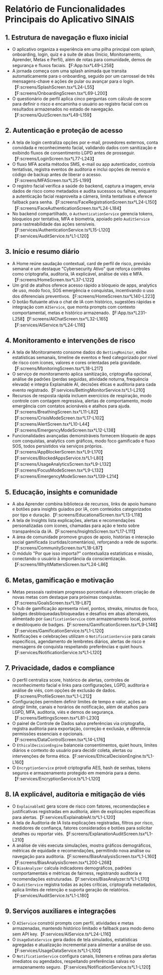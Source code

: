 # Relatório de Funcionalidades Principais do Aplicativo SINAIS

## 1. Estrutura de navegação e fluxo inicial
- O aplicativo organiza a experiência em uma pilha principal com splash, onboarding, login, quiz e a suíte de abas (Início, Monitoramento, Aprender, Metas e Perfil), além de rotas para comunidade, demos de segurança e fluxos faciais.【F:App.tsx†L49-L258】
- A jornada começa com uma splash animada que transita automaticamente para o onboarding, seguido por um carrossel de três mensagens-chave e ações de pular ou avançar para o login.【F:screens/SplashScreen.tsx†L24-L55】【F:screens/OnboardingScreen.tsx†L69-L200】
- O questionário de perfil aplica cinco perguntas com cálculo de score para definir o risco e encaminha o usuário ao registro facial com os resultados armazenados no estado de navegação.【F:screens/QuizScreen.tsx†L49-L159】

## 2. Autenticação e proteção de acesso
- A tela de login centraliza opções por e-mail, provedores externos, conta convidada e reconhecimento facial, validando dados com sanitização e exibindo fluxos de consentimento LGPD antes de prosseguir.【F:screens/LoginScreen.tsx†L77-L243】
- O fluxo MFA aceita métodos SMS, e-mail ou app autenticador, controla tentativas, registra eventos de auditoria e inclui opções de reenvio e código de backup antes de liberar o acesso.【F:screens/MFAScreen.tsx†L25-L199】
- O registro facial verifica a saúde do backend, captura a imagem, envia dados de risco como metadados e audita sucessos ou falhas, enquanto a autenticação facial reaproveita a câmera, limita tentativas e oferece fallback para senha.【F:screens/FaceRegistrationScreen.tsx†L24-L150】【F:screens/FaceAuthenticationScreen.tsx†L24-L184】
- No backend compartilhado, o `AuthenticationService` gerencia tokens, bloqueios por tentativa, MFA e biometria, apoiado pelo `AuditService` para rastreabilidade das ações sensíveis.【F:services/AuthenticationService.ts†L15-L120】【F:services/AuditService.ts†L1-L120】

## 3. Início e resumo diário
- A Home reúne saudação contextual, card de perfil de risco, previsão semanal e um destaque "Cybersecurity Ativo" que reforça controles como criptografia, auditoria, IA explicável, análise de viés e MFA.【F:screens/HomeScreen.tsx†L37-L122】
- Um grid de atalhos oferece acesso rápido a bloqueio de apps, analytics de uso, modo foco, SOS emergência e conquistas, incentivando o uso dos diferenciais preventivos.【F:screens/HomeScreen.tsx†L140-L223】
- O botão flutuante ativa o chat de IA com histórico, sugestões rápidas e integração com `AIService`, que monta prompts com contexto comportamental, metas e histórico armazenado.【F:App.tsx†L231-L258】【F:screens/AIChatScreen.tsx†L32-L165】【F:services/AIService.ts†L24-L116】

## 4. Monitoramento e intervenções de risco
- A tela de Monitoramento consome dados do `BettingMonitor`, exibe estatísticas semanais, timeline de eventos e feed categorizado por nível de risco com ícones, valores e cores orientadas pela gravidade.【F:screens/MonitoringScreen.tsx†L18-L217】
- O serviço de monitoramento aplica sanitização, criptografia opcional, análise de padrões (perdas seguidas, atividade noturna, frequência elevada) e integra Explainable AI, decisões éticas e auditoria para cada evento registrado.【F:services/BettingMonitorService.ts†L1-L210】
- Recursos de resposta rápida incluem exercícios de respiração, modo controle com contagem regressiva, alertas de comportamento, modo emergência com contatos acionáveis e atalhos para ajuda.【F:screens/BreathingScreen.tsx†L11-L82】【F:screens/CrisisModeScreen.tsx†L17-L102】【F:screens/AlertScreen.tsx†L10-L44】【F:screens/EmergencyModeScreen.tsx†L12-L138】
- Funcionalidades avançadas demonstráveis fornecem bloqueio de apps com conquistas, analytics com gráficos, modo foco gamificado e fluxo SOS, todos persistidos via serviços próprios.【F:screens/AppBlockerScreen.tsx†L9-L170】【F:services/BlockedAppsService.ts†L1-L80】【F:screens/UsageAnalyticsScreen.tsx†L9-L132】【F:screens/FocusModeScreen.tsx†L9-L132】【F:screens/EmergencyModeScreen.tsx†L139-L214】

## 5. Educação, insights e comunidade
- A aba Aprender combina biblioteca de recursos, links de apoio humano e botões para insights guiados por IA, com conteúdos categorizados por tipo e duração.【F:screens/EducationalScreen.tsx†L13-L118】
- A tela de Insights lista explicações, alertas e recomendações personalizadas com ícones, chamadas para ação e texto sobre transparência da IA.【F:screens/InsightsScreen.tsx†L17-L111】
- A área de comunidade promove grupos de apoio, histórias e interação social gamificada (curtidas/comentários), reforçando a rede de suporte.【F:screens/CommunityScreen.tsx†L18-L87】
- O módulo "Por que isso importa?" contextualiza estatísticas e missão, conectando o usuário à importância da conscientização.【F:screens/WhyItMattersScreen.tsx†L24-L86】

## 6. Metas, gamificação e motivação
- Metas pessoais rastreiam progresso porcentual e oferecem criação de novas metas com destaque para próximas conquistas.【F:screens/GoalsScreen.tsx†L19-L87】
- O hub de gamificação apresenta nível, pontos, streaks, minutos de foco, badges desbloqueadas/bloqueadas e desafios em abas alternáveis, alimentado por `GamificationService` com armazenamento local, pontos e desbloqueio de badges.【F:screens/GamificationScreen.tsx†L9-L146】【F:services/GamificationService.ts†L1-L120】
- Notificações e celebrações utilizam o `NotificationService` para canais específicos, agendamento de lembretes diários, alertas de risco e mensagens de conquista respeitando preferências e quiet hours.【F:services/NotificationService.ts†L1-L120】

## 7. Privacidade, dados e compliance
- O perfil centraliza score, histórico de alertas, controles de reconhecimento facial e links para configurações, LGPD, auditoria e análise de viés, com opções de exclusão de dados.【F:screens/ProfileScreen.tsx†L1-L212】
- Configurações permitem definir limites de tempo e valor, ações ao atingir limite, canais e horários de notificação, além de atalhos para LGPD, MFA, auditoria, viés e demos de segurança.【F:screens/SettingsScreen.tsx†L81-L230】
- O painel de Controle de Dados salva preferências via criptografia, registra auditoria para exportação, correção e exclusão, e diferencia permissões essenciais e opcionais.【F:screens/DataControlScreen.tsx†L14-L176】
- O `EthicalDecisionEngine` balanceia consentimentos, quiet hours, limites diários e contexto do usuário para decidir coleta, alertas ou intervenções de forma ética.【F:services/EthicalDecisionEngine.ts†L1-L160】
- O `EncryptionService` provê criptografia AES, hash de senhas, tokens seguros e armazenamento protegido em memória para a demo.【F:services/EncryptionService.ts†L1-L120】

## 8. IA explicável, auditoria e mitigação de viés
- O `ExplainableAI` gera score de risco com fatores, recomendações e justificativas registradas em auditoria, além de explicações específicas para alertas.【F:services/ExplainableAI.ts†L1-L120】
- A tela de Auditoria de IA lista explicações registradas, filtros por risco, medidores de confiança, fatores considerados e botões para solicitar detalhes ou reportar viés.【F:screens/ExplanationAuditScreen.tsx†L1-L210】
- A análise de viés executa simulações, mostra gráficos demográficos, métricas de equidade e recomendações, permitindo nova análise ou navegação para auditoria.【F:screens/BiasAnalysisScreen.tsx†L1-L160】【F:screens/BiasAnalysisScreen.tsx†L200-L268】
- O `BiasAnalyzer` calcula indicadores demográficos, padrões comportamentais e métricas de fairness, registrando auditoria e recomendações estruturadas.【F:services/BiasAnalyzer.ts†L1-L170】
- O `AuditService` registra todas as ações críticas, criptografa metadados, aplica limites de retenção e suporta geração de relatórios.【F:services/AuditService.ts†L1-L180】

## 9. Serviços auxiliares e integrações
- O `AIService` constrói prompts com perfil, atividades e metas armazenadas, mantendo histórico limitado e fallback para modo demo sem API key.【F:services/AIService.ts†L24-L116】
- O `UsageDataService` gera dados de tela simulados, estatísticas agregadas e atualização incremental para alimentar a análise de uso.【F:services/UsageDataService.ts†L1-L100】
- O `NotificationService` configura canais, listeners e rotinas para alertas imediatos ou agendados, respeitando preferências salvas no armazenamento seguro.【F:services/NotificationService.ts†L1-L120】
